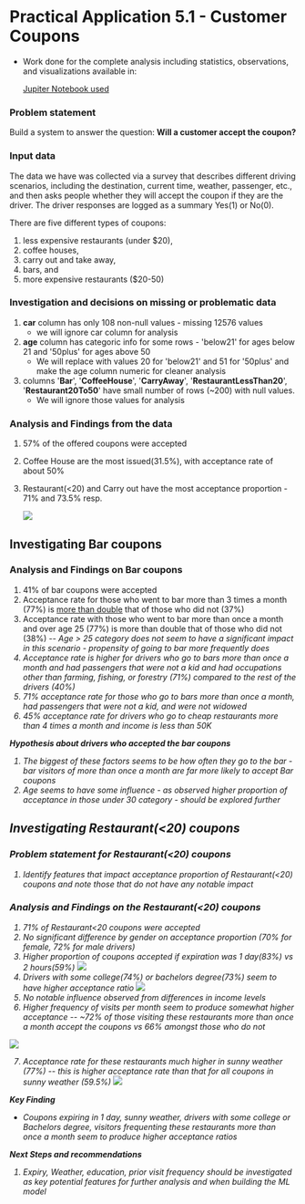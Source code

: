 # Practical Application 5.1 - Customer Coupons #
* Work done for the complete analysis including statistics, observations, and visualizations available in:

    [Jupiter Notebook used](https://github.com/ndhomse/coupon-analysis/blob/master/notebook/Practical_App_5.1.ipynb)
### Problem statement ###
Build a system to answer the question: **Will a customer accept the coupon?**

### Input data ###
The data we have was collected via a survey that describes different driving scenarios, including the destination, current time, weather, passenger, etc., and then asks people whether they will accept the coupon if they are the driver. The driver responses are logged as a summary Yes(1) or No(0).

There are five different types of coupons:
1. less expensive restaurants (under \$20), 
2. coffee houses, 
3. carry out and take away,
4. bars, and 
5. more expensive restaurants ($20-50)

### Investigation and decisions on missing or problematic data ###

1. **car** column has only 108 non-null values - missing 12576 values 
    - we will ignore car column for analysis
2. **age** column has categoric info for some rows - 'below21' for ages below 21 and '50plus' for ages above 50
    - We will replace with values 20 for 'below21' and 51 for '50plus' and make the age column numeric for cleaner analysis
3. columns '**Bar**', '**CoffeeHouse**', '**CarryAway**', '**RestaurantLessThan20**', '**Restaurant20To50**' have small number of rows (~200) with null values.
    - We will ignore those values for analysis

### Analysis and Findings from the data ###

1. 57% of the offered coupons were accepted
2. Coffee House are the most issued(31.5%), with acceptance rate of about 50%
3. Restaurant(<20) and Carry out have the most acceptance proportion - 71% and 73.5% resp.

   ![](images/coupons_offered.png)

## Investigating Bar coupons ##

### Analysis and Findings on Bar coupons ###
1. 41% of bar coupons were accepted
2. Acceptance rate for those who went to bar more than 3 times a month (77%) is <u>more than double</u> that of those who did not (37%)
3. Acceptance rate with those who went to bar more than once a month and over age 25 (77%) is more than double that of those who did not (38%)
-- <i>Age > 25 category does not seem to have a significant impact in this scenario - propensity of going to bar more frequently does
4. Acceptance rate is higher for drivers who go to bars more than once a month and had passengers that were not a kid and had occupations other than farming, fishing, or forestry (71%) compared to the rest of the drivers (40%)
5. 71% acceptance rate for those who go to bars more than once a month, had passengers that were not a kid, and were not widowed
6. 45% acceptance rate for drivers who go to cheap restaurants more than 4 times a month and income is less than 50K

**Hypothesis about drivers who accepted the bar coupons**
1. The biggest of these factors seems to be how often they go to the bar - bar visitors of more than once a month are far more likely to accept Bar coupons
2. Age seems to have some influence - as observed higher proportion of acceptance in those under 30 category - should be explored further

## Investigating Restaurant(<20) coupons ##
### Problem statement for Restaurant(<20) coupons ###
1. Identify features that impact acceptance proportion of Restaurant(<20) coupons and note those that do not have any notable impact

### Analysis and Findings on the Restaurant(<20) coupons ###
1. 71% of Restaurant<20 coupons were accepted
2. No significant difference by gender on acceptance proportion (70% for female, 72% for male drivers)
3. Higher proportion of coupons accepted if expiration was 1 day(83%) vs 2 hours(59%)
   ![](images/restlt20_by_exp.png)            
4. Drivers with some college(74%) or bachelors degree(73%) seem to have higher acceptance ratio
![](images/restlt20_by_edu.png)
5. No notable influence observed from differences in income levels
6. Higher frequency of visits per month seem to produce somewhat higher acceptance -- ~72% of those visiting these restaurants more than once a month accept the coupons vs 66% amongst those who do not

![](images/restlt20_by_visits.png)

7. Acceptance rate for these restaurants much higher in sunny weather (77%) -- this is higher acceptance rate than that for all coupons in sunny weather (59.5%)
![](images/restlt20_by_weather.png)

**Key Finding**
                        
- <i>Coupons expiring in 1 day, sunny weather, drivers with some college or Bachelors degree, visitors frequenting these restaurants more than once a month seem to produce higher acceptance ratios</i>

**Next Steps and recommendations**
1. Expiry, Weather, education, prior visit frequency should be investigated as key potential features for further analysis and when building the ML model




    